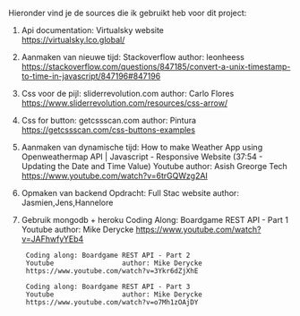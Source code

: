 Hieronder vind je de sources die ik gebruikt heb voor dit project:

1.  Api documentation:
        Virtualsky website                 
        https://virtualsky.lco.global/

2.  Aanmaken van nieuwe tijd:
        Stackoverflow           author: leonheess
        https://stackoverflow.com/questions/847185/convert-a-unix-timestamp-to-time-in-javascript/847196#847196

3.  Css voor de pijl:
        sliderrevolution.com    author: Carlo Flores
        https://www.sliderrevolution.com/resources/css-arrow/

4.   Css for button:
        getcssscan.com          author: Pintura
        https://getcssscan.com/css-buttons-examples

5. Aanmaken van dynamische tijd:
        How to make Weather App using Openweathermap API | Javascript - Responsive Website (37:54 - Updating the Date and Time Value)
        Youtube                 author: Asish Greorge Tech
        https://www.youtube.com/watch?v=6trGQWzg2AI

6. Opmaken van backend
        Opdracht: Full Stac website     author: Jasmien,Jens,Hannelore

7. Gebruik mongodb + heroku
        Coding Along: Boardgame REST API - Part 1
        Youtube                 author: Mike Derycke
        https://www.youtube.com/watch?v=JAFhwfyYEb4

        Coding along: Boardgame REST API - Part 2
        Youtube                 author: Mike Derycke
        https://www.youtube.com/watch?v=3Ykr6dZjXhE

        Coding along: Boardgame REST API - Part 3
        Youtube                 author: Mike Derycke
        https://www.youtube.com/watch?v=o7Mh1zOAjDY                


